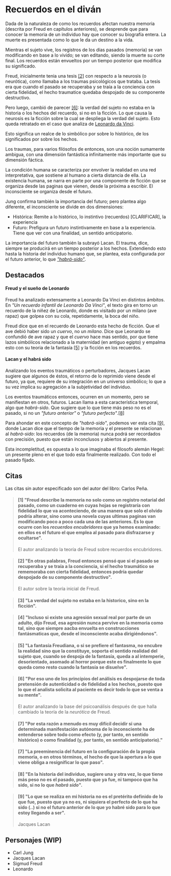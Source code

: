 # Recuerdos en el diván

Dada de la naturaleza de como los recuerdos afectan nuestra memoria (descrita por Freud en capítulos anteriores), se desprende que para conocer la memoria de un individuo hay que conocer su biografía entera. La muerte es presentada como lo que le da un destino a la vida.

Mientras el sujeto vive, los registros de los días pasados (memoria) se van modificando en base a lo vivido; se van editando, siendo la muerte su corte final. Los recuerdos están envueltos por un tiempo posterior que modifica su significado.

Freud, inicialmente tenia una tesis [\[2\]](#citas) con respecto a la neurosis (o neurótica), como llamaba a los traumas psicológicos que trataba. La tesis era que cuando el pasado se recuperaba y se traía a la conciencia con cierta fidelidad, el hecho traumatice quedaba despojado de su componente destructivo.

Pero luego, cambió de parecer [\[6\]](#citas): la verdad del sujeto no estaba en la historia o los hechos del recuerdo, si no en la ficción. Lo que causa la neurosis es la ficción sobre la cual se despliega la verdad del sujeto. Esto queda retratado en el caso que analiza de [Leonardo da Vinci](#freud-y-el-sue%c3%b1o-de-leonardo).

Esto significa un realce de lo simbólico por sobre lo histórico, de los significados por sobre los hechos.

Los traumas, para varios filósofos de entonces, son una noción sumamente ambigua, con una dimensión fantástica infinitamente más importante que su dimensión fáctica.

La condición humana se caracteriza por envolver la realidad en una red interpretativa, que sostiene al humano a cierta distancia de ella. La existencia humana, se narra en parte por una componente de ficción que se organiza desde las paginas que vienen, desde la próxima a escribir. El inconsciente se organiza desde el futuro.

Jung confirma también la importancia del futuro; pero plantea algo diferente, el inconsciente se divide en dos dimensiones:

- Histórica: Remite a lo histórico, lo instintivo (recuerdos) [CLARIFICAR], la experiencia
- Futuro: Prefigura un futuro instintivamente en base a la experiencia. Tiene que ver con una finalidad, un sentido anticipatorio.

La importancia del futuro también la subrayó Lacan. El trauma, dice, siempre se producirá en un tiempo posterior a los hechos. Extendiendo esto hasta la historia del individuo humano que, se plantea, esta configurada por el futuro anterior, lo que [_"habrá-sido"_](#lacan-y-el-habr%c3%a1-sido).

## Destacados

#### Freud y el sueño de Leonardo

Freud ha analizado extensamente a Leonardo Da Vinci en distintos ámbitos. En _"Un recuerdo infantil de Leonardo Da Vinci"_, el texto gira en torno un recuerdo de la niñez de Leonardo, donde es visitado por un milano (ave rapaz) que golpea con su cola, repetidamente, la boca del niño.

Freud dice que en el recuerdo de Leonardo esta hecho de ficción. Que el ave debió haber sido un _cuervo_, no un _milano_. Dice que Leonardo se confundió de ave rapaz y que el _cuervo_ hace mas sentido, por que tiene lazos simbólicos relacionado a la maternidad (en antiguo egipto) y empalma esto con su teoria de la fantasía
[\[5\]](#citas) y la ficción en los recuerdos.

<!--
Hay multiples fundamentos, que hacen sentido con el estudio mas amplio de Freud sobre Leonardo El problema es que en el recuerdo de Leonardo nunca hubo un buitre, si no un milano, que es otra ave rapaz.

la novela del neurotico -->

#### Lacan y el habrá sido

Analizando los eventos traumáticos o perturbadores, Jacques Lacan sugiere que algunos de éstos, el retorno de lo reprimido viene desde el futuro, ya que, requiere de su integración en un universo simbólico; lo que a su vez implica su agregación a la subjetividad del individuo.

Los eventos traumáticos entonces, ocurren en un momento, pero se manifiestan en otros, futuros. Lacan llama a esta característica temporal, algo que _habrá-sido_. Que sugiere que lo que tiene más peso no es el pasado, si no un _"futuro anterior"_ o _"futuro perfecto"_.[\[8\]](#citas)

Para ahondar en este concepto de _"habrá-sido"_, podemos ver esta cita [\[9\]](#citas), donde Lacan dice que el tiempo de la memoria y el presente se relacionan al _habrá-sido_: los recuerdos (de la memoria) nunca podrá ser recordados con precisión, puesto que están inconclusos y abiertos al presente.

Esta incompletitud, es opuesta a lo que imaginaba el filosofo alemán Hegel: un presente pleno en el que todo esta finalmente realizado. Con todo el pasado fijado.

<!--
#### Freud y su neurótica

El avance de la teoría de la neurótica de Freud, termina en la base del psicoanálisis.
\[2\] - \[6\] -->

## Citas

Las citas sin autor especificado son del autor del libro: Carlos Peña.

<!-- p55 -->

> #### [1] "Freud describe la memoria no solo como un registro notarial del pasado, como un cuaderno en cuyas hojas se registraría con fidelidad lo que va aconteciendo, de una manera que solo el olvido podría alterar, sino como una novela cuyas ultimas paginas van modificando poco a poco cada una de las anteriores. Es lo que ocurre con los _recuerdos encubridores_ que ya hemos examinado: en ellos es el futuro el que emplea al pasado para disfrazarse y ocultarse".
>
> El autor analizando la teoría de Freud sobre recuerdos encubridores.

<!-- p56  -->

> #### [2] "En otras palabras, Freud entonces pensó que si el pasado se recuperaba y se traía a la conciencia, si el hecho traumático se rememoraba con cierta fidelidad, entonces podría quedar despojado de su componente destructivo".
>
> El autor sobre la teoría inicial de Freud.

<!-- p57.1 -->

> #### [3] "La verdad del sujeto no estaba en la historico, sino en la ficción".

<!-- p57.2 -->

> #### [4] "Incluso si existe una agresión sexual real por parte de un adulto, dijo Freud, esa agresión nunca pervive en la memoria como tal, sino que siempre aacba envuelta en construcciones fantásmaticas que, desde el inconsciente acaba dirigiéndonos".

<!-- p58 -->

> #### [5] "La fantasía Freudiana, o si se prefiere el fantasma, no encubre la realidad sino que la constituye, soporta el sentido realidad del sujeto que, cuando se despoja de la fantasía, queda a al intemperie, desorientado, asomado al horror porque este es finalmente lo que queda como resto cuando la fantasía se disuelve".

<!-- p59  -->

> #### [6] "Por eso uno de los principios del análisis es despojarse de toda pretensión de autenticidad o de fidelidad a los hechos, puesto que lo que el analista solicita al paciente es decir todo lo que se venta a su mente".
>
> El autor analizando la base del psicoanálisis después de que halla cambiado la teoría de la _neurótica_ de Freud.

<!-- p60.1 -->

> #### [7] "Por esta razón a menudo es muy difícil decidir si una determinada manifestación autónoma de lo inconsciente ha de entenderse sobre todo como efecto (y, por tanto, en sentido histórico) o como finalidad (y, por tanto, en sentido anticipatorio)."

<!-- p60.2 -->

> #### [7] "La preeminencia del futuro en la configuración de la propia memoria, o en otros términos, el hecho de que la apertura a lo que viene obliga a resignificar lo que paso".

<!-- p61 -->

> #### [8] "En la historia del individuo, sugiere una y otra vez, lo que tiene más peso no es el pasado, puesto que ya fue, ni tampoco que ha sido, si no lo que _habrá sido_".

<!-- p62 -->

> #### [9] "Lo que se realiza en mi historia no es el pretérito definido de lo que fue, puesto que ya no es, ni siquiera el perfecto de lo que ha sido (..) si no el futuro anterior de lo que yo habré sido para lo que estoy llegando a ser".
>
> Jacques Lacan

## Personajes (WIP)

- Carl Jung
- Jacques Lacan
- Sigmud Freud
- Leonardo
